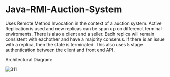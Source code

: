 # Java-RMI-Auction-System

Uses Remote Method Invocation in the context of a auction system. Active Replication is used and new replicas can be spun up on differenct terminal enviroments. There is also a client and a seller. Each replica will remain consistent with eachother and have a majority consenus. If there is an issue with a replica, then the state is terminated. This also uses 5 stage authentication between the client and front end API. 

Architectural Diagram: 

![311](https://user-images.githubusercontent.com/60651558/174171377-ad4aa760-4034-4915-87cf-09ba1b9ab5d8.jpg)
